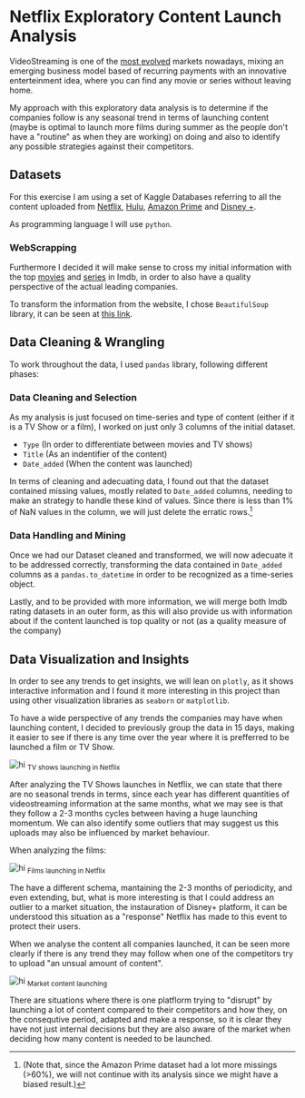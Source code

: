 # Netflix Exploratory Content Launch Analysis 

VideoStreaming is one of the [most evolved](https://www.statista.com/outlook/dmo/digital-media/video-on-demand/video-streaming-svod/worldwide#revenue) markets nowadays, mixing an emerging business model based of recurring payments with an innovative enterteinment idea, where you can find any movie or series without leaving home.

My approach with this exploratory data analysis is to determine if the companies follow is any seasonal trend in terms of launching content (maybe is optimal to launch more films during summer as the people don't have a "routine" as when they are working) on doing and also to identify any possible strategies against their competitors.



## Datasets

For this exercise I am using a set of Kaggle Databases referring to all the content uploaded from [Netflix](https://www.kaggle.com/datasets/shivamb/netflix-shows), [Hulu](https://www.kaggle.com/datasets/shivamb/hulu-movies-and-tv-shows), [Amazon Prime](https://www.kaggle.com/datasets/shivamb/amazon-prime-movies-and-tv-shows) and [Disney +](https://www.kaggle.com/datasets/shivamb/disney-movies-and-tv-shows). 

As programming language I will use ``python``.




### WebScrapping

Furthermore I decided it will make sense to cross my initial information with the top [movies](https://www.imdb.com/chart/top/?ref_=nv_mv_250) and [series](https://www.imdb.com/chart/toptv/?ref_=nv_tvv_250) in Imdb, in order to also have a quality perspective of the actual leading companies.

To transform the information from the website, I chose `BeautifulSoup` library, it can be seen at [this link](https://github.com/NotCorrectlyDonated/Netflix_Exploratory_Analysis/blob/main/notebooks/PelisTop250.ipynb).




## Data Cleaning & Wrangling

To work throughout the data, I used `pandas` library, following different phases:


### Data Cleaning and Selection 

As my analysis is just focused on time-series and type of content (either if it is a TV Show or a film), I worked on just only 3 columns of the initial dataset.

- `Type` (In order to differentiate between movies and TV shows)
- `Title` (As an indentifier of the content)
- `Date_added` (When the content was launched)


In terms of cleaning and adecuating data, I found out that the dataset contained missing values, mostly related to `Date_added` columns, needing to make an strategy to handle these kind of values. Since there is less than 1% of NaN values in the column, we will just delete the erratic rows.[^1]

[^1]: (Note that, since the Amazon Prime dataset had a lot more missings (>60%), we will not continue with its analysis since we might have a biased result.)


### Data Handling and Mining

Once we had our Dataset cleaned and transformed, we will now adecuate it to be addressed correctly, transforming the data contained in `Date_added` columns as a `pandas.to_datetime` in order to be recognized as a time-series object.

Lastly, and to be provided with more information, we will merge both Imdb rating datasets in an outer form, as this will also provide us with information about if the content launched is top quality or not (as a quality measure of the company)



## Data Visualization and Insights

In order to see any trends to get insights, we will lean on `plotly`, as it shows interactive information and I found it more interesting in this project than using other visualization libraries as `seaborn` or `matplotlib`. 

To have a wide perspective of any trends the companies may have when launching content, I decided to previously group the data in 15 days, making it easier to see if there is any time over the year where it is prefferred to be launched a film or TV Show.


![hi](https://raw.githubusercontent.com/NotCorrectlyDonated/Netflix_Exploratory_Analysis/main/data/Charts/Film%20Netflix_Analysis.PNG)
<sub> TV shows launching in Netflix </sub>



After analyzing the TV Shows launches in Netflix, we can state that there are no seasonal trends in terms, since each year has different quantities of videostreaming information at the same months, what we may see is that they follow a 2-3 months cycles between having a huge launching momentum. We can also identify some outliers that may suggest us this uploads may also be influenced by market behaviour.


When analyzing the films:

![hi](https://raw.githubusercontent.com/NotCorrectlyDonated/Netflix_Exploratory_Analysis/main/data/Charts/Series%20Netflix_analysis.PNG)
<sub> Films launching in Netflix </sub>


The have a different schema, mantaining the 2-3 months of periodicity, and even extending, but, what is more interesting is that I could address an outlier to a market situation, the instauration of Disney+ platform, it can be understood this situation as a "response" Netflix has made to this event to protect their users.


When we analyse the content all companies launched, it can be seen more clearly if there is any trend they may follow when one of the competitors try to upload "an unsual amount of content".

![hi](https://raw.githubusercontent.com/NotCorrectlyDonated/Netflix_Exploratory_Analysis/main/data/Charts/Analysis%20market.PNG)
<sub> Market content launching</sub>

There are situations where there is one platflorm trying to "disrupt" by launching a lot of content compared to their competitors and how they, on the consequtive period, adapted and make a response, so it is clear they have not just internal decisions but they are also aware of the market when deciding how many content is needed to be launched.


